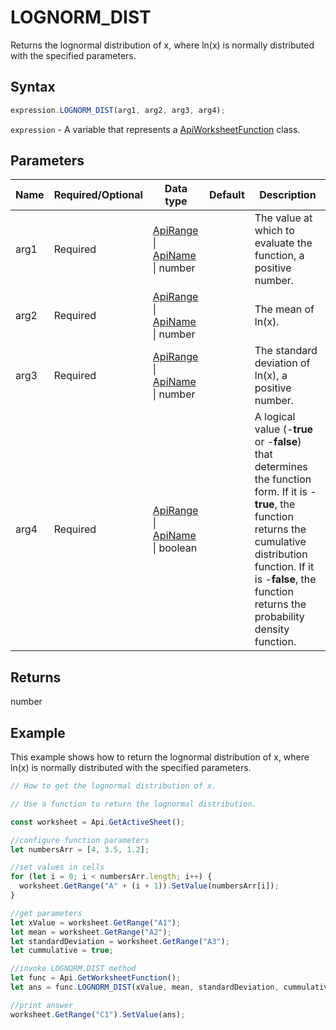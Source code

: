 # LOGNORM_DIST

Returns the lognormal distribution of x, where ln(x) is normally distributed with the specified parameters.

## Syntax

```javascript
expression.LOGNORM_DIST(arg1, arg2, arg3, arg4);
```

`expression` - A variable that represents a [ApiWorksheetFunction](../ApiWorksheetFunction.md) class.

## Parameters

| **Name** | **Required/Optional** | **Data type** | **Default** | **Description** |
| ------------- | ------------- | ------------- | ------------- | ------------- |
| arg1 | Required | [ApiRange](../../ApiRange/ApiRange.md) \| [ApiName](../../ApiName/ApiName.md) \| number |  | The value at which to evaluate the function, a positive number. |
| arg2 | Required | [ApiRange](../../ApiRange/ApiRange.md) \| [ApiName](../../ApiName/ApiName.md) \| number |  | The mean of ln(x). |
| arg3 | Required | [ApiRange](../../ApiRange/ApiRange.md) \| [ApiName](../../ApiName/ApiName.md) \| number |  | The standard deviation of ln(x), a positive number. |
| arg4 | Required | [ApiRange](../../ApiRange/ApiRange.md) \| [ApiName](../../ApiName/ApiName.md) \| boolean |  | A logical value (-**true** or -**false**) that determines the function form. If it is -**true**, the function returns the cumulative distribution function. If it is -**false**, the function returns the probability density function. |

## Returns

number

## Example

This example shows how to return the lognormal distribution of x, where ln(x) is normally distributed with the specified parameters.

```javascript editor-xlsx
// How to get the lognormal distribution of x.

// Use a function to return the lognormal distribution.

const worksheet = Api.GetActiveSheet();

//configure function parameters
let numbersArr = [4, 3.5, 1.2];

//set values in cells
for (let i = 0; i < numbersArr.length; i++) {
  worksheet.GetRange("A" + (i + 1)).SetValue(numbersArr[i]);
}

//get parameters
let xValue = worksheet.GetRange("A1");
let mean = worksheet.GetRange("A2");
let standardDeviation = worksheet.GetRange("A3");
let cummulative = true;

//invoke LOGNORM.DIST method
let func = Api.GetWorksheetFunction();
let ans = func.LOGNORM_DIST(xValue, mean, standardDeviation, cummulative);

//print answer
worksheet.GetRange("C1").SetValue(ans);
```
